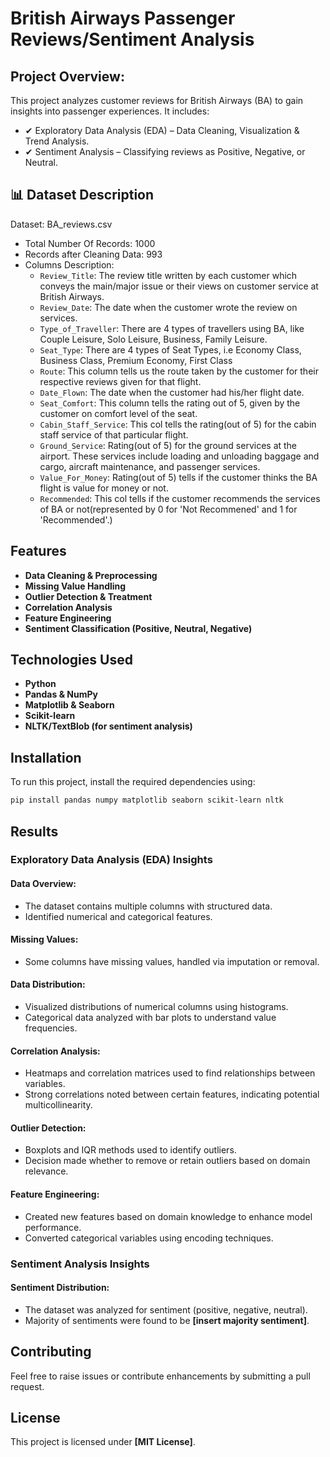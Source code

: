 # British Airways Passenger Reviews/Sentiment Analysis

## Project Overview:
This project analyzes customer reviews for British Airways (BA) to gain insights into passenger experiences. It includes:
* ✔ Exploratory Data Analysis (EDA) – Data Cleaning, Visualization & Trend Analysis.
* ✔ Sentiment Analysis – Classifying reviews as Positive, Negative, or Neutral.


## 📊 Dataset Description
Dataset: BA_reviews.csv

* Total Number Of Records: 1000
* Records after Cleaning Data: 993
* Columns Description:
    * `Review_Title`: The review title written by each customer which conveys the main/major issue or their views on customer service at British Airways.
    * `Review_Date`: The date when the customer wrote the review on services.
    * `Type_of_Traveller`: There are 4 types of travellers using BA, like Couple Leisure, Solo Leisure, Business, Family Leisure.
    * `Seat_Type`: There are 4 types of Seat Types, i.e Economy Class, Business Class, Premium Economy, First Class
    * `Route`: This column tells us the route taken by the customer for their respective reviews given for that flight.
    * `Date_Flown`: The date when the customer had his/her flight date.
    * `Seat_Comfort`: This column tells the rating out of 5, given by the customer on comfort level of the seat.
    * `Cabin_Staff_Service`: This col tells the rating(out of 5) for the cabin staff service of that particular flight.
    * `Ground_Service`: Rating(out of 5) for the ground services at the airport. These services include loading and unloading baggage and cargo, aircraft maintenance, and passenger services.
    * `Value_For_Money`: Rating(out of 5) tells if the customer thinks the BA flight is value for money or not.
    * `Recommended`: This col tells if the customer recommends the services of BA or not(represented by 0 for 'Not Recommened' and 1 for 'Recommended'.)


## Features
- **Data Cleaning & Preprocessing**
- **Missing Value Handling**
- **Outlier Detection & Treatment**
- **Correlation Analysis**
- **Feature Engineering**
- **Sentiment Classification (Positive, Neutral, Negative)**

## Technologies Used
- **Python**
- **Pandas & NumPy**
- **Matplotlib & Seaborn**
- **Scikit-learn**
- **NLTK/TextBlob (for sentiment analysis)**

## Installation
To run this project, install the required dependencies using:
```bash
pip install pandas numpy matplotlib seaborn scikit-learn nltk 
```

## Results
### **Exploratory Data Analysis (EDA) Insights**
#### **Data Overview:**
- The dataset contains multiple columns with structured data.
- Identified numerical and categorical features.

#### **Missing Values:**
- Some columns have missing values, handled via imputation or removal.

#### **Data Distribution:**
- Visualized distributions of numerical columns using histograms.
- Categorical data analyzed with bar plots to understand value frequencies.

#### **Correlation Analysis:**
- Heatmaps and correlation matrices used to find relationships between variables.
- Strong correlations noted between certain features, indicating potential multicollinearity.

#### **Outlier Detection:**
- Boxplots and IQR methods used to identify outliers.
- Decision made whether to remove or retain outliers based on domain relevance.

#### **Feature Engineering:**
- Created new features based on domain knowledge to enhance model performance.
- Converted categorical variables using encoding techniques.

### **Sentiment Analysis Insights**
#### **Sentiment Distribution:**
- The dataset was analyzed for sentiment (positive, negative, neutral).
- Majority of sentiments were found to be **[insert majority sentiment]**.

## Contributing
Feel free to raise issues or contribute enhancements by submitting a pull request.

## License
This project is licensed under **[MIT License]**.